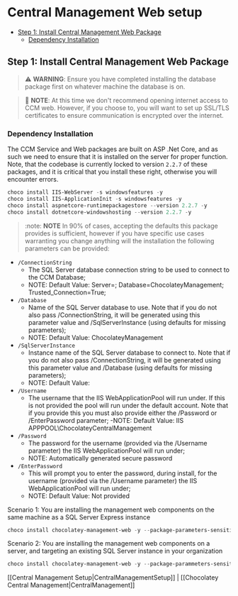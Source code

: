 # Central Management Web setup

<!-- TOC depthFrom:2 -->

- [Step 1: Install Central Management Web Package](#step-1-install-central-management-web-package)
    - [Dependency Installation](#dependency-installation)

<!-- /TOC -->

## Step 1: Install Central Management Web Package

> :warning: **WARNING**: Ensure you have completed installing the database package first on whatever machine the database is on.

> :memo: **NOTE**: At this time we don't recommend opening internet access to CCM web. However, if you choose to, you will want to set up SSL/TLS certificates to ensure communication is encrypted over the internet.

### Dependency Installation

The CCM Service and Web packages are built on ASP .Net Core, and as such we need to ensure that it is installed on the server for proper function. Note, that the codebase is currently locked to version `2.2.7` of these packages, and it is critical that you install these right, otherwise you will encounter errors.

```powershell
choco install IIS-WebServer -s windowsfeatures -y
choco install IIS-ApplicationInit -s windowsfeatures -y
choco install aspnetcore-runtimepackagestore --version 2.2.7 -y
choco install dotnetcore-windowshosting --version 2.2.7 -y
```

> :note: **NOTE** In 90% of cases, accepting the defaults this package provides is sufficient, however if you have specific use cases warranting you change anything will the installation the following parameters can be provided:

- `/ConnectionString`
  - The SQL Server database connection string to be used to connect to the CCM Database;
  - NOTE: Default Value: Server=<LOCAL COMPUTER FQDN NAME>; Database=ChocolateyManagement; Trusted_Connection=True;
- `/Database`
  - Name of the SQL Server database to use. Note that if you do not also pass /ConnectionString, it will be generated using this parameter value and /SqlServerInstance (using defaults for missing parameters);
  - NOTE: Default Value: ChocolateyManagement
- `/SqlServerInstance`
  - Instance name of the SQL Server database to connect to. Note that if you do not also pass /ConnectionString, it will be generated using this parameter value and /Database (using defaults for missing parameters);
  - NOTE: Default Value: <LOCAL COMPUTER FQDN NAME>
- `/Username`
  - The username that the IIS WebApplicationPool will run under. If this is not provided the pool will run under the default account. Note that if you provide this you must also provide either the /Password or /EnterPassword parameter;
   -NOTE: Default Value: IIS APPPOOL\ChocolateyCentralManagement
- `/Password`
  - The password for the username (provided via the /Username parameter) the IIS WebApplicationPool will run under;
  - NOTE: Automatically generated secure password
- `/EnterPassword`
  - This will prompt you to enter the password, during install, for the username (provided via the /Username parameter) the IIS WebApplicationPool will run under;
  - NOTE: Default Value: Not provided

Scenario 1: You are installing the management web components on the same machine as a SQL Server Express instance

```powershell
choco install chocolatey-management-web -y --package-parameters-sensitive="'/ConnectionString=""Server=Localhost\SQLEXPRESS;Database=ChocolateyManagement;User ID=ChocoUser;Password='Ch0c0R0cks';""'"
```

Scenario 2: You are installing the management web components on a server, and targeting an existing SQL Server instance in your organization

```powershell
choco install chocolatey-management-web -y --package-parammeters-sensitive="'/ConnectionString=""Server=RemoteSqlHost;Database=ChocolateyManagement;User ID=ChocoUser;Password='Ch0c0R0cks';""'"
```

[[Central Management Setup|CentralManagementSetup]] | [[Chocolatey Central Management|CentralManagement]]
